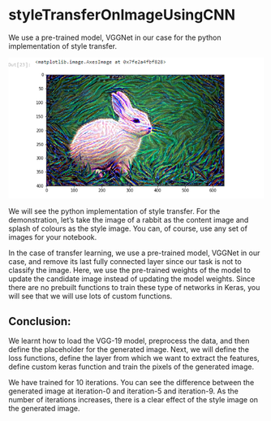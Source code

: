 # styleTransferOnImageUsingCNN
We use a pre-trained model, VGGNet in our case for the python implementation of style transfer.

![alt text](https://github.com/Ashutosh27ind/styleTransferOnImageUsingCNN/blob/main/rabbit%20style_transfer.PNG?raw=true)

We will see the python implementation of style transfer. For the demonstration, let’s take the image of a rabbit as the content image and  splash of colours as the style image. You can, of course, use any set of images for your notebook.  

  
In the case of transfer learning, we use a pre-trained model, VGGNet in our case, and remove its last fully connected layer since our task is not to classify the image. Here, we use the pre-trained weights of the model to update the candidate image instead of updating the model weights. Since there are no prebuilt functions to train these type of networks in Keras,  you will see that we will use lots of custom functions.  

## Conclusion:  
We learnt how to load the VGG-19 model, preprocess the data, and then define the placeholder for the generated image.  Next, we will define the loss functions, define the layer from which we want to extract the features, define custom keras function and train the pixels of the generated image.   
  
We have trained for 10 iterations. You can see the difference between the generated image at iteration-0 and iteration-5 and iteration-9. As the number of iterations increases, there is a clear effect of the style image on the generated image.  



